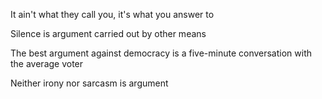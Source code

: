 It ain't what they call you, it's what you answer to

Silence is argument carried out by other means

The best argument against democracy is a five-minute conversation with the average voter

Neither irony nor sarcasm is argument
